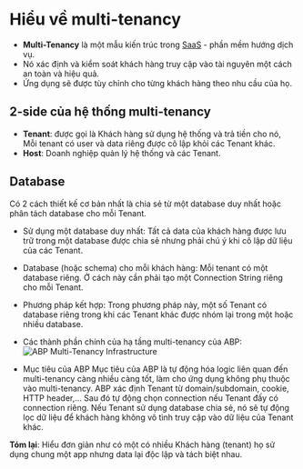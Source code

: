 # Hiểu về multi-tenancy

- **Multi-Tenancy** là một mẫu kiến trúc trong [SaaS](https://github.com/longdmhe161226/SaaS/blob/main/README.md) - phần mềm hướng dịch vụ.
- Nó xác định và kiểm soát khách hàng truy cập vào tài nguyên một cách an toàn và hiệu quả.
- Ứng dụng sẽ được tùy chỉnh cho từng khách hàng theo nhu cầu của họ.

## 2-side của hệ thống multi-tenancy
   + **Tenant**: được gọi là Khách hàng sử dụng hệ thống và trả tiền cho nó, Mỗi tenant có user và data riêng được cô lập khỏi các Tenant khác.
   + **Host**: Doanh nghiệp quản lý hệ thống và các Tenant.

## Database
Có 2 cách thiết kế cơ bản nhất là chia sẻ từ một database duy nhất hoặc phân tách database cho mỗi Tenant.
- Sử dụng một database duy nhất: Tất cả data của khách hàng được lưu trữ trong một database được chia sẻ nhưng phải chú ý khi cô lập dữ liệu của các Tenant.
- Database (hoặc schema) cho mỗi khách hàng: Mỗi tenant có một database riêng. Ở cách này cần phải tạo một Connection String riêng cho mỗi Tenant.
- Phương pháp kết hợp: Trong phương pháp này, một số Tenant có database riêng trong khi các Tenant khác được nhóm lại trong một hoặc nhiều database.

- Các thành phần chính của hạ tầng multi-tenancy của ABP:
![ABP Multi-Tenancy Infrastructure](![image](https://github.com/longdmhe161226/Mutil-Tenancy/assets/100985816/31639c84-343f-4d83-a1eb-f1df72d49e90))

- Mục tiêu của ABP
Mục tiêu của ABP là tự động hóa logic liên quan đến multi-tenancy càng nhiều càng tốt, làm cho ứng dụng không phụ thuộc vào multi-tenancy. ABP xác định Tenant từ domain/subdomain, cookie, HTTP header,... Sau đó tự động chọn connection nếu Tenant đấy có connection riêng. Nếu Tenant sử dụng database chia sẻ, nó sẽ tự động lọc dữ liệu để khách hàng không vô tình truy cập vào dữ liệu của Tenant khác.

**Tóm lại**: Hiểu đơn giản như có một có nhiều Khách hàng (tenant) họ sử dụng chung một app nhưng data lại độc lập và tách biệt nhau.
